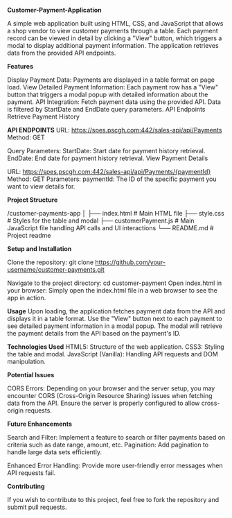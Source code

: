 **Customer-Payment-Application**

A simple web application built using HTML, CSS, and JavaScript that allows a shop vendor to view customer payments through a table. 
Each payment record can be viewed in detail by clicking a "View" button, which triggers a modal to display additional payment information. 
The application retrieves data from the provided API endpoints.

**Features**

Display Payment Data: Payments are displayed in a table format on page load.
View Detailed Payment Information: Each payment row has a "View" button that triggers a modal popup with detailed information about the payment.
API Integration: Fetch payment data using the provided API. Data is filtered by StartDate and EndDate query parameters.
API Endpoints
Retrieve Payment History

**API ENDPOINTS**
URL: https://spes.pscgh.com:442/sales-api/api/Payments
Method: GET

Query Parameters:
StartDate: Start date for payment history retrieval.
EndDate: End date for payment history retrieval.
View Payment Details

URL: https://spes.pscgh.com:442/sales-api/api/Payments/{paymentId}
Method: GET
Parameters:
paymentId: The ID of the specific payment you want to view details for.


**Project Structure**

/customer-payments-app
│
├── index.html              # Main HTML file
├── style.css               # Styles for the table and modal
├── customerPayment.js      # Main JavaScript file handling API calls and UI interactions
└── README.md               # Project readme


**Setup and Installation**

Clone the repository:
git clone https://github.com/your-username/customer-payments.git


Navigate to the project directory:
cd customer-payment
Open index.html in your browser: Simply open the index.html file in a web browser to see the app in action.

**Usage**
Upon loading, the application fetches payment data from the API and displays it in a table format.
Use the "View" button next to each payment to see detailed payment information in a modal popup.
The modal will retrieve the payment details from the API based on the payment's ID.


**Technologies Used**
HTML5: Structure of the web application.
CSS3: Styling the table and modal.
JavaScript (Vanilla): Handling API requests and DOM manipulation.


**Potential Issues**

CORS Errors: Depending on your browser and the server setup, you may encounter CORS (Cross-Origin Resource Sharing) issues when fetching data from the API.
Ensure the server is properly configured to allow cross-origin requests.


**Future Enhancements**

Search and Filter: Implement a feature to search or filter payments based on criteria such as date range, amount, etc.
Pagination: Add pagination to handle large data sets efficiently. 

Enhanced Error Handling: Provide more user-friendly error messages when API requests fail.


**Contributing**

If you wish to contribute to this project, feel free to fork the repository and submit pull requests.

